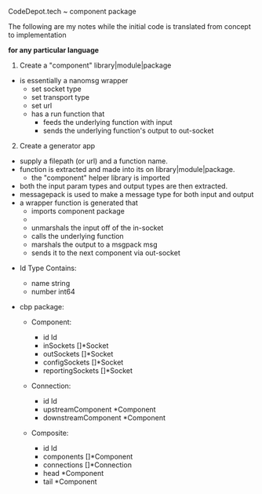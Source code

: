 CodeDepot.tech ~ component package

The following are my notes while the initial code is translated from concept to implementation

**for any particular language**
1. Create a "component" library|module|package
  * is essentially a nanomsg wrapper
    * set socket type
    * set transport type
    * set url
    * has a run function that 
      * feeds the underlying function with input
      * sends the underlying function's output to out-socket
2. Create a generator app
  * supply a filepath (or url) and a function name.
  * function is extracted and made into its on library|module|package.
    * the "component" helper library is imported
  * both the input param types and output types are then extracted.
  * messagepack is used to make a message type for both input and output
  * a wrapper function is generated that 
    * imports component package
    * 
    * unmarshals the input off of the in-socket
    * calls the underlying function
    * marshals the output to a msgpack msg 
    * sends it to the next component via out-socket

- Id Type Contains:
  - name    string
  - number  int64

- cbp package:

  - Component:
    - id                Id
    - inSockets         []*Socket
    - outSockets        []*Socket
    - configSockets     []*Socket
    - reportingSockets  []*Socket

  - Connection:
    - id  Id
    - upstreamComponent   *Component
    - downstreamComponent *Component

  - Composite:
    - id          Id
    - components  []*Component
    - connections []*Connection
    - head        *Component
    - tail        *Component


